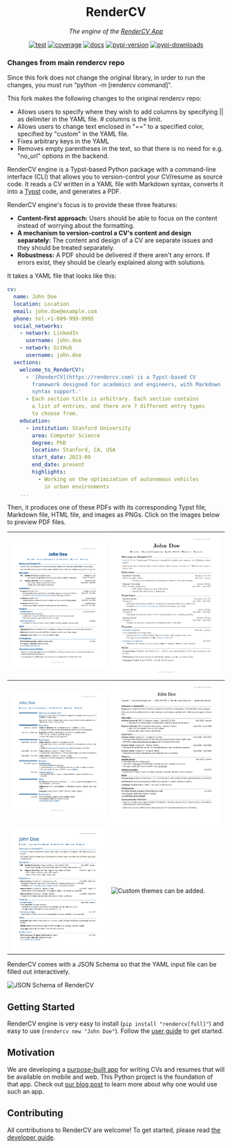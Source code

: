 <div align="center">
<h1>RenderCV</h1>

_The engine of the [RenderCV App](https://rendercv.com)_

[![test](https://github.com/rendercv/rendercv/actions/workflows/test.yaml/badge.svg?branch=main)](https://github.com/rendercv/rendercv/actions/workflows/test.yaml)
[![coverage](https://coverage-badge.samuelcolvin.workers.dev/rendercv/rendercv.svg)](https://coverage-badge.samuelcolvin.workers.dev/redirect/rendercv/rendercv)
[![docs](<https://img.shields.io/badge/docs-mkdocs-rgb(0%2C79%2C144)>)](https://docs.rendercv.com)
[![pypi-version](<https://img.shields.io/pypi/v/rendercv?label=PyPI%20version&color=rgb(0%2C79%2C144)>)](https://pypi.python.org/pypi/rendercv)
[![pypi-downloads](<https://img.shields.io/pepy/dt/rendercv?label=PyPI%20downloads&color=rgb(0%2C%2079%2C%20144)>)](https://pypistats.org/packages/rendercv)

</div>

### Changes from main rendercv repo

Since this fork does not change the original library, in order to run the changes, you must run "python -m [rendercv command]".

This fork makes the following changes to the original rendercv repo:
- Allows users to specify where they wish to add columns by specifying || as delimiter in the YAML file. # columns is the limit.
- Allows users to change text enclosed in "==" to a specified color, specified by "custom" in the YAML file.
- Fixes arbitrary keys in the YAML
- Removes empty parentheses in the text, so that there is no need for e.g. "no_url" options in the backend.


RenderCV engine is a Typst-based Python package with a command-line interface (CLI) that allows you to version-control your CV/resume as source code. It reads a CV written in a YAML file with Markdown syntax, converts it into a [Typst](https://typst.app) code, and generates a PDF.

RenderCV engine's focus is to provide these three features:

- **Content-first approach:** Users should be able to focus on the content instead of worrying about the formatting.
- **A mechanism to version-control a CV's content and design separately:** The content and design of a CV are separate issues and they should be treated separately.
- **Robustness:** A PDF should be delivered if there aren't any errors. If errors exist, they should be clearly explained along with solutions.


It takes a YAML file that looks like this:

```yaml
cv:
  name: John Doe
  location: Location
  email: john.doe@example.com
  phone: tel:+1-609-999-9995
  social_networks:
    - network: LinkedIn
      username: john.doe
    - network: GitHub
      username: john.doe
  sections:
    welcome_to_RenderCV!:
      - '[RenderCV](https://rendercv.com) is a Typst-based CV
        framework designed for academics and engineers, with Markdown
        syntax support.'
      - Each section title is arbitrary. Each section contains
        a list of entries, and there are 7 different entry types
        to choose from.
    education:
      - institution: Stanford University
        area: Computer Science
        degree: PhD
        location: Stanford, CA, USA
        start_date: 2023-09
        end_date: present
        highlights:
          - Working on the optimization of autonomous vehicles
            in urban environments
    ...
```

Then, it produces one of these PDFs with its corresponding Typst file, Markdown file, HTML file, and images as PNGs. Click on the images below to preview PDF files.

| [![Classic Theme Example of RenderCV](https://raw.githubusercontent.com/rendercv/rendercv/main/docs/assets/images/classic.png)](https://github.com/rendercv/rendercv/blob/main/examples/John_Doe_ClassicTheme_CV.pdf)    | [![Sb2nov Theme Example of RenderCV](https://raw.githubusercontent.com/rendercv/rendercv/main/docs/assets/images/sb2nov.png)](https://github.com/rendercv/rendercv/blob/main/examples/John_Doe_Sb2novTheme_CV.pdf)                                     |
| ------------------------------------------------------------------------------------------------------------------------------------------------------------------------------------------------------------------------ | ------------------------------------------------------------------------------------------------------------------------------------------------------------------------------------------------------------------------------------------------------ |
| [![Moderncv Theme Example of RenderCV](https://raw.githubusercontent.com/rendercv/rendercv/main/docs/assets/images/moderncv.png)](https://github.com/rendercv/rendercv/blob/main/examples/John_Doe_ModerncvTheme_CV.pdf) | [![Engineeringresumes Theme Example of RenderCV](https://raw.githubusercontent.com/rendercv/rendercv/main/docs/assets/images/engineeringresumes.png)](https://github.com/rendercv/rendercv/blob/main/examples/John_Doe_EngineeringresumesTheme_CV.pdf) |
| [![Engineeringclassic Theme Example of RenderCV](https://raw.githubusercontent.com/rendercv/rendercv/main/docs/assets/images/engineeringclassic.png)](https://github.com/rendercv/rendercv/blob/main/examples/John_Doe_EngineeringclassicTheme_CV.pdf) | ![Custom themes can be added.](https://raw.githubusercontent.com/rendercv/rendercv/main/docs/assets/images/customtheme.png) |

RenderCV comes with a JSON Schema so that the YAML input file can be filled out interactively.

![JSON Schema of RenderCV](https://raw.githubusercontent.com/rendercv/rendercv/main/docs/assets/images/schema.gif)

## Getting Started

RenderCV engine is very easy to install (`pip install "rendercv[full]"`) and easy to use (`rendercv new "John Doe"`). Follow the [user guide](https://docs.rendercv.com/user_guide) to get started.

## Motivation

We are developing a [purpose-built app](https://rendercv.com) for writing CVs and resumes that will be available on mobile and web. This Python project is the foundation of that app. Check out [our blog post](https://rendercv.com/introducing-rendercv/) to learn more about why one would use such an app.

## Contributing

All contributions to RenderCV are welcome! To get started, please read [the developer guide](https://docs.rendercv.com/developer_guide). 
